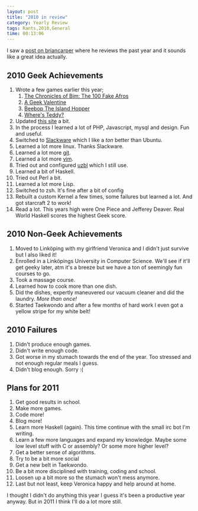 ```yaml
---
layout: post
title: "2010 in review"
category: Yearly Review
tags: Rants,2010,General
time: 00:13:06
---
```

I saw a [post on briancarper](http://briancarper.net/blog/574/2010-in-review) where he reviews the past year and it sounds like a great idea actually.

2010 Geek Achievements
------------------------------
1. Wrote a few games earlier this year;
    1. [The Chronicles of Bim: The 100 Fake Afros](http://madeoftree.net/blog/the_chronicles_of_bim_the_100_fake_afros)
    1. [A Geek Valentine](http://madeoftree.net/blog/a_geek_valentine)
    1. [Beebop The Island Hopper](http://madeoftree.net/blog/beebop_the_island_hopper)
    1. [Where's Teddy?](http://madeoftree.net/blog/wheres_teddy)
2. Updated [this site](https://github.com/treeman/Made-of-Tree-site) a bit.
3. In the process I learned a lot of PHP, Javascript, mysql and design. Fun and useful.
4. Switched to [Slackware](http://www.slackware.com) which I like a *ton* better than Ubuntu.
5. Learned a lot more linux. Thanks Slackware.
6. Learned a lot more [git](http://git-scm.com/).
7. Learned a lot more [vim](www.vim.org/).
8. Tried out and configured [uzbl](www.uzbl.org) which I still use.
9. Learned a bit of Haskell.
10. Tried out Perl a bit.
11. Learned a lot more Lisp.
12. Switched to zsh. It's fine after a bit of config
13. Rebuilt a custom Kernel a few times, some failures but learned a lot.  And got starcraft 2 to work!
14. Read a lot. This years high were One Piece and Jefferey Deaver. Real World Haskell scores the highest Geek score.

2010 Non-Geek Achievements
------------------------------
1. Moved to Linköping with my girlfriend Veronica and I didn't just survive but I also liked it!
1. Enrolled in a Linköpings University in Computer Science. We'll see if it'll get geeky later, atm it's a breeze but we have a ton of seemingly fun courses to go.
2. Took a massage course.
3. Learned how to cook more than one dish.
4. Did the dishes, expertly maneuvered our vacuum cleaner and did the laundry. *More than once!*
5. Started Taekwondo and after a few months of hard work I even got a yellow stripe for my white belt!

2010 Failures
---------------
1. Didn't produce enough games.
2. Didn't write enough code.
3. Got worse in my stumach towards the end of the year. Too stressed and not enough regular meals I guess.
4. Didn't blog enough. Sorry :(

Plans for 2011
-----------------
1. Get good results in school.
2. Make more games.
3. Code more!
4. Blog more!
5. Learn more Haskell (again). This time continue with the small irc bot I'm writing.
6. Learn a few more languages and expand my knowledge. Maybe some low level stuff with C or assembly? Or some more higher level?
7. Get a better sense of algorithms.
8. Try to be a bit more social
9. Get a new belt in Taekwondo.
10. Be a bit more disciplined with training, coding and school.
11. Loosen up a bit more so the stumach won't mess anymore.
12. Last but not least, keep Veronica happy and help around at home.

I thought I didn't do anything this year I guess it's been a productive year anyway. But in 2011 I think I'll do a lot more still.

